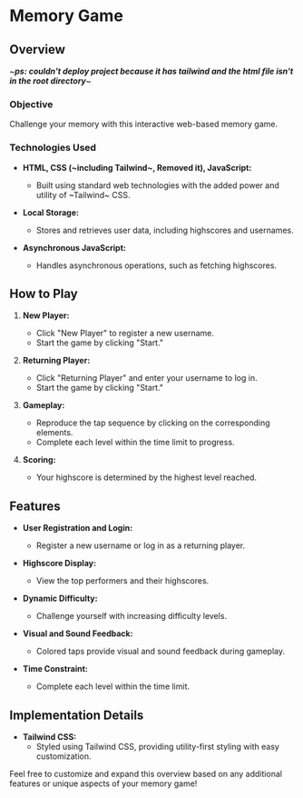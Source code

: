 # Memory Game

## Overview
~***ps: couldn't deploy project because it has tailwind and the html file isn't in the root directory***~
### Objective
Challenge your memory with this interactive web-based memory game.

### Technologies Used

- **HTML, CSS (~including Tailwind~, Removed it), JavaScript:**
  - Built using standard web technologies with the added power and utility of ~Tailwind~ CSS.

- **Local Storage:**
  - Stores and retrieves user data, including highscores and usernames.

- **Asynchronous JavaScript:**
  - Handles asynchronous operations, such as fetching highscores.

## How to Play

1. **New Player:**
   - Click "New Player" to register a new username.
   - Start the game by clicking "Start."

2. **Returning Player:**
   - Click "Returning Player" and enter your username to log in.
   - Start the game by clicking "Start."

3. **Gameplay:**
   - Reproduce the tap sequence by clicking on the corresponding elements.
   - Complete each level within the time limit to progress.

4. **Scoring:**
   - Your highscore is determined by the highest level reached.

## Features

- **User Registration and Login:**
  - Register a new username or log in as a returning player.

- **Highscore Display:**
  - View the top performers and their highscores.

- **Dynamic Difficulty:**
  - Challenge yourself with increasing difficulty levels.

- **Visual and Sound Feedback:**
  - Colored taps provide visual and sound feedback during gameplay.

- **Time Constraint:**
  - Complete each level within the time limit.

## Implementation Details

- **Tailwind CSS:**
  - Styled using Tailwind CSS, providing utility-first styling with easy customization.

Feel free to customize and expand this overview based on any additional features or unique aspects of your memory game!
